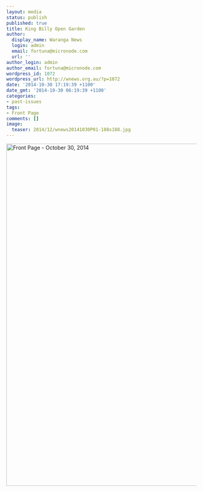 ```yaml
---
layout: media
status: publish
published: true
title: King Billy Open Garden
author:
  display_name: Waranga News
  login: admin
  email: fortuna@micronode.com
  url: ''
author_login: admin
author_email: fortuna@micronode.com
wordpress_id: 1072
wordpress_url: http://wnews.org.au/?p=1072
date: '2014-10-30 17:19:39 +1100'
date_gmt: '2014-10-30 06:19:39 +1100'
categories:
- past-issues
tags:
- Front Page
comments: []
image:
  teaser: 2014/12/wnews20141030P01-188x188.jpg
---
```


<a href="{{ site.url }}/images/2014/12/wnews20141030P01.pdf"><img class="alignnone size-full wp-image-1068" alt="Front Page - October 30, 2014" src="{{ site.url }}/images/2014/12/wnews20141030P01.jpg" width="624" height="907" /></a>
